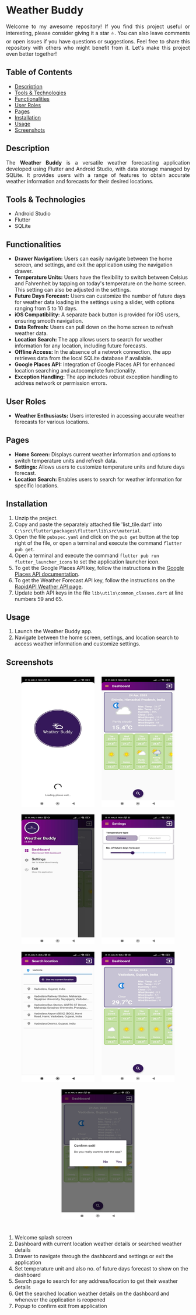 # Weather Buddy
<p align="justify" width="100%">Welcome to my awesome repository! If you find this project useful or interesting, please consider giving it a star ⭐. You can also leave comments or open issues if you have questions or suggestions. Feel free to share this repository with others who might benefit from it. Let's make this project even better together!</p>

## Table of Contents
- [Description](#description)
- [Tools & Technologies](#tools--technologies)
- [Functionalities](#functionalities)
- [User Roles](#user-roles)
- [Pages](#pages)
- [Installation](#installation)
- [Usage](#usage)
- [Screenshots](#screenshots)

## Description
<p align="justify" width="100%">The <strong>Weather Buddy</strong> is a versatile weather forecasting application developed using Flutter and Android Studio, with data storage managed by SQLite. It provides users with a range of features to obtain accurate weather information and forecasts for their desired locations.

## Tools & Technologies

- Android Studio
- Flutter
- SQLite

## Functionalities

- **Drawer Navigation:** Users can easily navigate between the home screen, and settings, and exit the application using the navigation drawer.
- **Temperature Units:** Users have the flexibility to switch between Celsius and Fahrenheit by tapping on today's temperature on the home screen. This setting can also be adjusted in the settings.
- **Future Days Forecast:** Users can customize the number of future days for weather data loading in the settings using a slider, with options ranging from 5 to 10 days.
- **iOS Compatibility:** A separate back button is provided for iOS users, ensuring smooth navigation.
- **Data Refresh:** Users can pull down on the home screen to refresh weather data.
- **Location Search:** The app allows users to search for weather information for any location, including future forecasts.
- **Offline Access:** In the absence of a network connection, the app retrieves data from the local SQLite database if available.
- **Google Places API:** Integration of Google Places API for enhanced location searching and autocomplete functionality.
- **Exception Handling:** The app includes robust exception handling to address network or permission errors.

## User Roles

- **Weather Enthusiasts:** Users interested in accessing accurate weather forecasts for various locations.

## Pages

- **Home Screen:** Displays current weather information and options to switch temperature units and refresh data.
- **Settings:** Allows users to customize temperature units and future days forecast.
- **Location Search:** Enables users to search for weather information for specific locations.

## Installation

1. Unzip the project.
2. Copy and paste the separately attached file 'list_tile.dart' into `C:\src\flutter\packages\flutter\lib\src\material`.
3. Open the file `pubspec.yaml` and click on the `pub get` button at the top right of the file, or open a terminal and execute the command `flutter pub get`.
4. Open a terminal and execute the command `flutter pub run flutter_launcher_icons` to set the application launcher icon.
5. To get the Google Places API key, follow the instructions in the [Google Places API documentation](https://developers.google.com/maps/documentation/places/web-service/overview).
6. To get the Weather Forecast API key, follow the instructions on the [RapidAPI Weather API page](https://rapidapi.com/weatherapi/api/weatherapi-com/).
7. Update both API keys in the file `lib\utils\common_classes.dart` at line numbers 59 and 65.

## Usage

1. Launch the Weather Buddy app.
2. Navigate between the home screen, settings, and location search to access weather information and customize settings.

## Screenshots

<div style="display: flex; flex-wrap: wrap; justify-content: center;">
	<img src="assets/images/screenshots/1.jpg" alt="Screenshot 1" style="max-width: 100%; width: 200px; height: 355.56px; margin: 10px;">
	<img src="assets/images/screenshots/2.jpg" alt="Screenshot 2" style="max-width: 100%; width: 200px; height: 355.56px; margin: 10px;">
	<img src="assets/images/screenshots/3.jpg" alt="Screenshot 3" style="max-width: 100%; width: 200px; height: 355.56px; margin: 10px;">
	<img src="assets/images/screenshots/4.jpg" alt="Screenshot 4" style="max-width: 100%; width: 200px; height: 355.56px; margin: 10px;">
	<img src="assets/images/screenshots/5.jpg" alt="Screenshot 5" style="max-width: 100%; width: 200px; height: 355.56px; margin: 10px;">
	<img src="assets/images/screenshots/6.jpg" alt="Screenshot 6" style="max-width: 100%; width: 200px; height: 355.56px; margin: 10px;">
	<img src="assets/images/screenshots/7.jpg" alt="Screenshot 7" style="max-width: 100%; width: 200px; height: 355.56px; margin: 10px;">
</div><br />

1. Welcome splash screen
2. Dashboard with current location weather details or searched weather details
3. Drawer to navigate through the dashboard and settings or exit the application
4. Set temperature unit and also no. of future days forecast to show on the dashboard
5. Search page to search for any address/location to get their weather details
6. Get the searched location weather details on the dashboard and whenever the application is reopened
7. Popup to confirm exit from application

